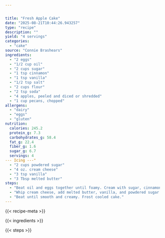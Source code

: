 ```yaml
---


title: "Fresh Apple Cake"
date: "2025-08-21T10:44:26.943257"
type: "recipe"
description: ""
yield: "4 servings"
categories:
  - "cake"
source: "Connie Brashears"
ingredients:
  - "2 eggs"
  - "1/2 cup oil"
  - "2 cups sugar"
  - "1 tsp cinnamon"
  - "1 tsp vanilla"
  - "1/2 tsp salt"
  - "2 cups flour"
  - "2 tsp soda"
  - "4 apples, peeled and diced or shredded"
  - "1 cup pecans, chopped"
allergens:
  - "dairy"
  - "eggs"
  - "gluten"
nutrition:
  calories: 245.2
  protein_g: 7.3
  carbohydrates_g: 58.4
  fat_g: 22.4
  fiber_g: 1.6
  sugar_g: 6.7
  servings: 4
--- Icing ---"
  - "2 cups powdered sugar"
  - "4 oz. cream cheese"
  - "3 tsp vanilla"
  - "3 Tbsp melted butter"
steps:
  - "Beat oil and eggs together until foamy. Cream with sugar, cinnamon, vanilla, and salt. Mix well and add flour, soda, apples, and pecans. Bake in greased and floured Bundt pan for 50 - 60 minutes at 300 degrees."
  - "Whip cream cheese, add melted butter, vanilla, and powdered sugar."
  - "Beat until smooth and creamy. Frost cooled cake."
---
```


{{< recipe-meta >}}

{{< ingredients >}}

{{< steps >}}
